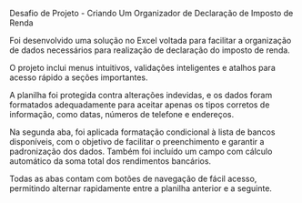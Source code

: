 Desafio de Projeto - Criando Um Organizador de Declaração de Imposto de Renda

Foi desenvolvido uma solução no Excel voltada para facilitar a organização de dados necessários para realização de declaração do imposto de renda.

O projeto inclui menus intuitivos, validações inteligentes e atalhos para acesso rápido a seções importantes. 

A planilha foi protegida contra alterações indevidas, e os dados foram formatados adequadamente para aceitar apenas os tipos corretos de informação, como datas, números de telefone e endereços.

Na segunda aba, foi aplicada formatação condicional à lista de bancos disponíveis, com o objetivo de facilitar o preenchimento e garantir a padronização dos dados. Também foi incluído um campo com cálculo automático da soma total dos rendimentos bancários.

Todas as abas contam com botões de navegação de fácil acesso, permitindo alternar rapidamente entre a planilha anterior e a seguinte.
